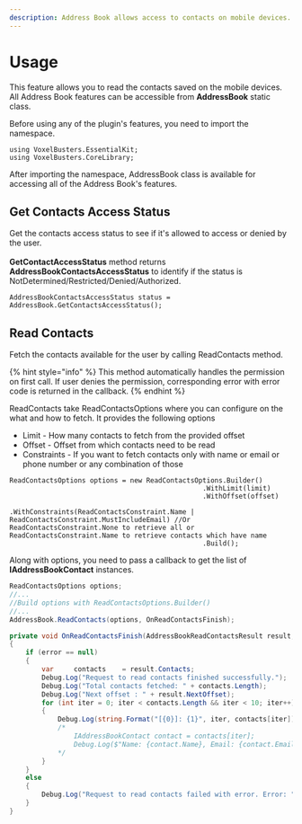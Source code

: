 ```yaml
---
description: Address Book allows access to contacts on mobile devices.
---
```


# Usage

This feature allows you to read the contacts saved on the mobile devices. All Address Book features can be accessible from **AddressBook** static class.&#x20;

Before using any of the plugin's features, you need to import the namespace.

```
using VoxelBusters.EssentialKit;
using VoxelBusters.CoreLibrary;
```

After importing the namespace, AddressBook class is available for accessing all of the Address Book's features.

## Get Contacts Access Status

Get the contacts access status to see if it's allowed to access or denied by the user.\
\
**GetContactAccessStatus** method returns **AddressBookContactsAccessStatus** to identify if the status is NotDetermined/Restricted/Denied/Authorized.

```
AddressBookContactsAccessStatus status = AddressBook.GetContactsAccessStatus();
```

## Read Contacts

Fetch the contacts available for the user by calling ReadContacts method.&#x20;

{% hint style="info" %}
This method automatically handles the permission on first call. If user denies the permission, corresponding error with error code is returned in the callback.
{% endhint %}

ReadContacts take ReadContactsOptions where you can configure on the what and how to fetch. It provides the following options

* Limit - How many contacts to fetch from the provided offset
* Offset - Offset from which contacts need to be read
* Constraints - If you want to fetch contacts only with name or email or phone number or any combination of those

```
ReadContactsOptions options = new ReadContactsOptions.Builder()
                                                .WithLimit(limit)
                                                .WithOffset(offset)
                                                .WithConstraints(ReadContactsConstraint.Name | ReadContactsConstraint.MustIncludeEmail) //Or ReadContactsConstraint.None to retrieve all or ReadContactsConstraint.Name to retrieve contacts which have name
                                                .Build();
```

Along with options, you need to pass a callback to get the list of **IAddressBookContact** instances.

```csharp
ReadContactsOptions options;
//...
//Build options with ReadContactsOptions.Builder()
//...
AddressBook.ReadContacts(options, OnReadContactsFinish);
```

```csharp
private void OnReadContactsFinish(AddressBookReadContactsResult result, Error error)
{
    if (error == null)
    {
        var     contacts    = result.Contacts;
        Debug.Log("Request to read contacts finished successfully.");
        Debug.Log("Total contacts fetched: " + contacts.Length);
        Debug.Log("Next offset : " + result.NextOffset);
        for (int iter = 0; iter < contacts.Length && iter < 10; iter++)
        {
            Debug.Log(string.Format("[{0}]: {1}", iter, contacts[iter]));
            /*
                IAddressBookContact contact = contacts[iter];
                Debug.Log($"Name: {contact.Name}, Email: {contact.Email});
            */
        }
    }
    else
    {
        Debug.Log("Request to read contacts failed with error. Error: " + error);
    }
}
```
